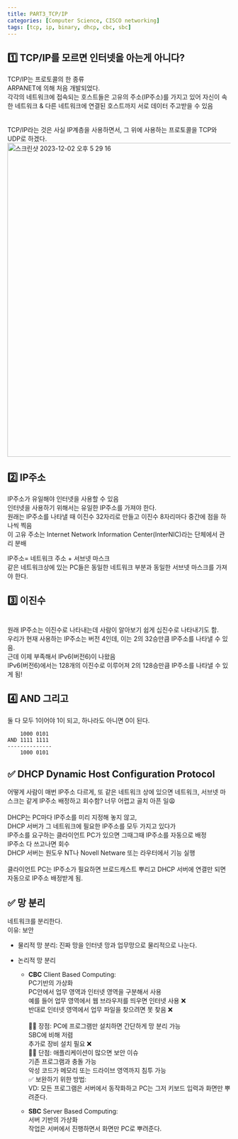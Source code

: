 ```yaml
---
title: PART3_TCP/IP
categories: [Computer Science, CISCO networking]
tags: [tcp, ip, binary, dhcp, cbc, sbc]
---
```


## 1️⃣ TCP/IP를 모르면 인터넷을 아는게 아니다?

TCP/IP는 프로토콜의 한 종류 <br>
ARPANET에 의해 처음 개발되었다. <br>
각각의 네트워크에 접속되는 호스트들은 고유의 주소(IP주소)를 가지고 있어 자신이 속한 네트워크 & 다른 네트워크에 연결된 호스트까지 서로 데이터 주고받을 수 있음 <br>
<br>
<br>
TCP/IP라는 것은 사실 IP계층을 사용하면서, 그 위에 사용하는 프로토콜을 TCP와 UDP로 하겠다.<br>
<img width="707" alt="스크린샷 2023-12-02 오후 5 29 16" src="https://github.com/soheeparklee/sc_project_carrotMkt_improved/assets/97790983/a8d35e36-6e27-4c45-bb14-f79b5b6cddd7">

## 2️⃣ IP주소

IP주소가 유일해야 인터넷을 사용할 수 있음 <br>
인터넷을 사용하기 위해서는 유일한 IP주소를 가져야 한다. <br>
원래는 IP주소를 나타낼 때 이진수 32자리로 만들고 이진수 8자리마다 중간에 점을 하나씩 찍음 <br>
이 고유 주소는 Internet Network Information Center(InterNIC)라는 단체에서 관리 분배 <br>

IP주소= 네트워크 주소 + 서브넷 마스크 <br>
같은 네트워크상에 있는 PC들은 동일한 네트워크 부분과 동일한 서브넷 마스크를 가져야 한다. <br>

## 3️⃣ 이진수

  <br>
원래 IP주소는 이진수로 나타내는데 사람이 알아보기 쉽게 십진수로 나타내기도 함.  <br>
우리가 현재 사용하는 IP주소는 버전 4인데, 이는 2의 32승만큼 IP주소를 나타낼 수 있음.  <br>
근데 이제 부족해서 IPv6(버전6)이 나왔음  <br>
IPv6(버전6)에서는 128개의 이진수로 이루어져 2의 128승만큼 IP주소를 나타낼 수 있게 됨!  <br>

## 4️⃣ AND 그리고

둘 다 모두 1이어야 1이 되고, 하나라도 아니면 0이 된다. <br>

```
    1000 0101
AND 1111 1111
--------------
    1000 0101
```

## ✅ DHCP Dynamic Host Configuration Protocol

어떻게 사람이 매번 IP주소 다르게, 또 같은 네트워크 상에 있으면 네트워크, 서브넷 마스크는 같게 IP주소 배정하고 회수함? 너무 어렵고 골치 아픈 일😩 <br>
<br>
DHCP는 PC마다 IP주소를 미리 지정해 놓지 않고, <br>
DHCP 서버가 그 네트워크에 필요한 IP주소를 모두 가지고 있다가 <br>
IP주소를 요구하는 클라이언트 PC가 있으면 그때그때 IP주소를 자동으로 배정 <br>
IP주소 다 쓰고나면 회수 <br>
DHCP 서버는 원도우 NT나 Novell Netware 또는 라우터에서 기능 실행 <br>
<br>
클라이언트 PC는 IP주소가 필요하면 브로드캐스트 뿌리고 DHCP 서버에 연결만 되면 자동으로 IP주소 배정받게 됨. <br>

## ✅ 망 분리

네트워크를 분리한다. <br>
이유: 보안 <br>

- 물리적 망 분리: 진짜 망을 인터넷 망과 업무망으로 물리적으로 나눈다. <br>
- 논리적 망 분리 <br>

  - **CBC** Client Based Computing: <br>
    PC기반의 가상화 <br>
    PC안에서 업무 영역과 인터넷 영역을 구분해서 사용 <br>
    예를 들어 업무 영역에서 웹 브라우저를 띄우면 인터넷 사용 ❌ <br>
    반대로 인터넷 영역에서 업무 파일을 찾으려면 못 찾음 ❌ <br>
    <br>
    👍🏻 장점: PC에 프로그램만 설치하면 간단하게 망 분리 가능 <br>
    SBC에 비해 저렴 <br>
    추가로 장비 설치 필요 ❌ <br>
    👎🏻 단점: 애플리케이션이 많으면 보안 이슈 <br>
    기존 프로그램과 충돌 가능 <br>
    악성 코드가 메모리 또는 드라이브 영역까지 침투 가능 <br>
    ✅ 보완하기 위한 방법: <br>
    VD: 모든 프로그램은 서버에서 동작화하고 PC는 그저 키보드 입력과 화면만 뿌려준다. <br>

  - **SBC** Server Based Computing: <br>
    서버 기반의 가상화 <br>
    작업은 서버에서 진행하면서 화면만 PC로 뿌려준다. <br>
